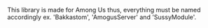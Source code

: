 This library is made for Among Us thus, everything must be named accordingly ex. 'Bakkastom', 'AmogusServer' and 'SussyModule'.